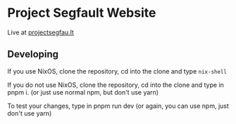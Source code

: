 # Project Segfault Website
Live at [projectsegfau.lt](https://projectsegfau.lt)

## Developing
If you use NixOS, clone the repository, cd into the clone and type ``nix-shell``

If you do not use NixOS, clone the repository, cd into the clone and type in pnpm i. (or just use normal npm, but don't use yarn)

To test your changes, type in pnpm run dev (or again, you can use npm, just don't use yarn)